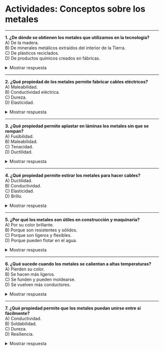# Actividades: Conceptos sobre los metales

***

**1. ¿De dónde se obtienen los metales que utilizamos en la tecnología?**  
A) De la madera.  
B) De minerales metálicos extraídos del interior de la Tierra.  
C) De plásticos reciclados.  
D) De productos químicos creados en fábricas.  
<details>  
<summary>Mostrar respuesta</summary>  
Los **metales** se obtienen de **minerales metálicos** que se extraen del interior de la Tierra.  
</details>

***

**2. ¿Qué propiedad de los metales permite fabricar cables eléctricos?**  
A) Maleabilidad.  
B) Conductividad eléctrica.  
C) Dureza.  
D) Elasticidad.  
<details>  
<summary>Mostrar respuesta</summary>  
La **conductividad eléctrica** permite que la electricidad pase con facilidad a través de los metales.  
</details>

***

**3. ¿Qué propiedad permite aplastar en láminas los metales sin que se rompan?**  
A) Fusibilidad.  
B) Maleabilidad.  
C) Tenacidad.  
D) Ductilidad.  
<details>  
<summary>Mostrar respuesta</summary>  
La **maleabilidad** permite **aplastar o estirar el metal en láminas delgadas sin que se rompa**.  
</details>

***

**4. ¿Qué propiedad permite estirar los metales para hacer cables?**  
A) Ductilidad.  
B) Conductividad.  
C) Elasticidad.  
D) Brillo.  
<details>  
<summary>Mostrar respuesta</summary>  
La **ductilidad** permite **estirar los metales sin que se rompan**, formando cables o hilos finos.  
</details>

***

**5. ¿Por qué los metales son útiles en construcción y maquinaria?**  
A) Por su color brillante.  
B) Porque son resistentes y sólidos.  
C) Porque son ligeros y flexibles.  
D) Porque pueden flotar en el agua.  
<details>  
<summary>Mostrar respuesta</summary>  
Porque los metales tienen **resistencia y solidez**, soportando grandes pesos y esfuerzos.  
</details>

***

**6. ¿Qué sucede cuando los metales se calientan a altas temperaturas?**  
A) Pierden su color.  
B) Se hacen más ligeros.  
C) Se funden y pueden moldearse.  
D) Se vuelven más conductores.  
<details>  
<summary>Mostrar respuesta</summary>  
Los metales **se funden y pueden moldearse**, adoptando nuevas formas al enfriarse.  
</details>

***

**7. ¿Qué propiedad permite que los metales puedan unirse entre sí fácilmente?**  
A) Conductividad.  
B) Soldabilidad.  
C) Dureza.  
D) Resiliencia.  
<details>  
<summary>Mostrar respuesta</summary>  
La **soldabilidad** permite **unir piezas metálicas aplicando calor**, formando estructuras complejas.  
</details>